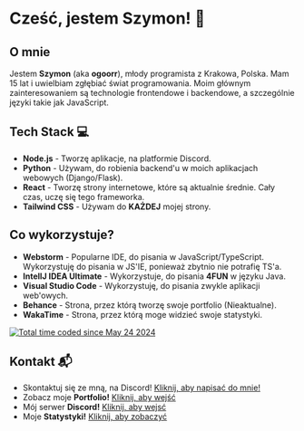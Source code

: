 # Cześć, jestem Szymon! 👋

## O mnie
Jestem **Szymon** (aka **ogoorr**), młody programista z Krakowa, Polska. Mam 15 lat i uwielbiam zgłębiać świat programowania. Moim głównym zainteresowaniem są technologie frontendowe i backendowe, a szczególnie języki takie jak JavaScript.

## Tech Stack 💻
- **Node.js** - Tworzę aplikacje, na platformie Discord.
- **Python** - Używam, do robienia backend'u w moich aplikacjach webowych (Django/Flask).
- **React** - Tworzę strony internetowe, które są aktualnie średnie. Cały czas, uczę się tego frameworka.
- **Tailwind CSS** - Używam do **KAŻDEJ** mojej strony.

## Co wykorzystuje?
- **Webstorm** - Popularne IDE, do pisania w JavaScript/TypeScript. Wykorzystuję do pisania w JS'IE, ponieważ zbytnio nie potrafię TS'a.
- **IntelIJ IDEA Ultimate** - Wykorzystuje, do pisania **4FUN** w języku Java.
- **Visual Studio Code** - Wykorzystuję, do pisania zwykle aplikacji web'owych.
- **Behance** - Strona, przez którą tworzę swoje portfolio (Nieaktualne).
- **WakaTime** - Strona, przez którą moge widzieć swoje statystyki.
<html>
<a href="https://wakatime.com/@d9c6d578-7da0-457f-b24a-e4ddd31c4c47"><img src="https://wakatime.com/badge/user/d9c6d578-7da0-457f-b24a-e4ddd31c4c47.svg" alt="Total time coded since May 24 2024" /></a>
</html>

## Kontakt 📬
- Skontaktuj się ze mną, na Discord! [Kliknij, aby napisać do mnie!](https://discord.com/users/1322180256823509045)
- Zobacz moje **Portfolio!** [Kliknij, aby wejść](https://discord.gg/ogor)
- Mój serwer **Discord!** [Kliknij, aby wejsć](https://discord.gg/ogor)
- Moje **Statystyki!** [Kliknij, aby zobaczyć](https://wakatime.com/@kanyd)

